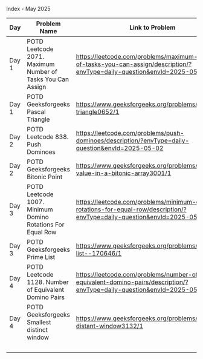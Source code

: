 Index - May 2025

| Day   | Problem Name                                               | Link to Problem                                                                                                           | Notes |
| ----- | ---------------------------------------------------------- | ------------------------------------------------------------------------------------------------------------------------- | ----- |
| Day 1 | POTD Leetcode 2071. Maximum Number of Tasks You Can Assign | https://leetcode.com/problems/maximum-number-of-tasks-you-can-assign/description/?envType=daily-question&envId=2025-05-01 | -     |
| Day 1 | POTD Geeksforgeeks Pascal Triangle                         | https://www.geeksforgeeks.org/problems/pascal-triangle0652/1                                                              | -     |
| Day 2 | POTD Leetcode 838. Push Dominoes | https://leetcode.com/problems/push-dominoes/description/?envType=daily-question&envId=2025-05-02 | -     |
| Day 2 | POTD Geeksforgeeks Bitonic Point | https://www.geeksforgeeks.org/problems/maximum-value-in-a-bitonic-array3001/1 | -     |
| Day 3 | POTD Leetcode 1007. Minimum Domino Rotations For Equal Row | https://leetcode.com/problems/minimum-domino-rotations-for-equal-row/description/?envType=daily-question&envId=2025-05-03 | -     |
| Day 3 | POTD Geeksforgeeks Prime List | https://www.geeksforgeeks.org/problems/prime-list--170646/1 | -     |
| Day 4 | POTD Leetcode 1128. Number of Equivalent Domino Pairs | https://leetcode.com/problems/number-of-equivalent-domino-pairs/description/?envType=daily-question&envId=2025-05-04 | -     |
| Day 4 | POTD Geeksforgeeks Smallest distinct window | https://www.geeksforgeeks.org/problems/smallest-distant-window3132/1 | -     |
|       |                                                            |                                                                                                                           | -     |
